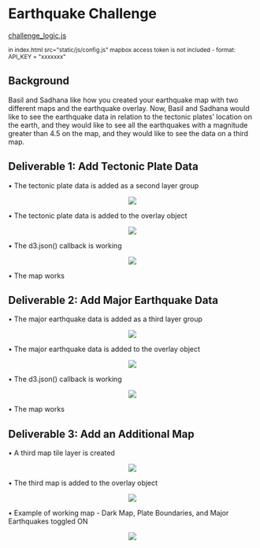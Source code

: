 # Earthquake Challenge
[challenge_logic.js](https://github.com/jzebker/Mapping_Earthquakes/blob/main/Earthquake_Challenge/static/js/challenge_logic.js)

<sup>in index.html src="static/js/config.js" mapbox access token is not included - format: API_KEY = "xxxxxxx"</sup>
## Background
Basil and Sadhana like how you created your earthquake map with two different maps and the earthquake overlay. Now, Basil and Sadhana would like to see the earthquake data in relation to the tectonic plates’ location on the earth, and they would like to see all the earthquakes with a magnitude greater than 4.5 on the map, and they would like to see the data on a third map.
## Deliverable 1: Add Tectonic Plate Data
• The tectonic plate data is added as a second layer group
<p align="center"><img src='https://github.com/jzebker/Mapping_Earthquakes/blob/main/Earthquake_Challenge/static/img/2ndlayer.png?raw=true' /></p>

• The tectonic plate data is added to the overlay object
<p align="center"><img src='https://github.com/jzebker/Mapping_Earthquakes/blob/main/Earthquake_Challenge/static/img/2ndoverlay.png?raw=true' /></p>

• The d3.json() callback is working
<p align="center"><img src='https://github.com/jzebker/Mapping_Earthquakes/blob/main/Earthquake_Challenge/static/img/2ndd3json.png?raw=true' /></p>

• The map works

## Deliverable 2: Add Major Earthquake Data
• The major earthquake data is added as a third layer group
<p align="center"><img src='https://github.com/jzebker/Mapping_Earthquakes/blob/main/Earthquake_Challenge/static/img/3rdlayer.png?raw=true' /></p>

• The major earthquake data is added to the overlay object
<p align="center"><img src='https://github.com/jzebker/Mapping_Earthquakes/blob/main/Earthquake_Challenge/static/img/3rdoverlay.png?raw=true' /></p>

• The d3.json() callback is working
<p align="center"><img src='https://github.com/jzebker/Mapping_Earthquakes/blob/main/Earthquake_Challenge/static/img/3rdd3json.png?raw=true' /></p>

• The map works

## Deliverable 3: Add an Additional Map
• A third map tile layer is created
<p align="center"><img src='https://github.com/jzebker/Mapping_Earthquakes/blob/main/Earthquake_Challenge/static/img/3rdtilelayer.png?raw=true' /></p>

• The third map is added to the overlay object
<p align="center"><img src='https://github.com/jzebker/Mapping_Earthquakes/blob/main/Earthquake_Challenge/static/img/totallegend.png?raw=true' /></p>

• Example of working map - Dark Map, Plate Boundaries, and Major Earthquakes toggled ON
<p align="center"><img src='https://github.com/jzebker/Mapping_Earthquakes/blob/main/Earthquake_Challenge/static/img/workingmap.png?raw=true' /></p>
